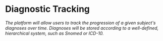 # Diagnostic Tracking

*The platform will allow users to track the progression of a given subject's diagnoses over time. Diagnoses will be stored according to a well-defined, hierarchical system, such as Snomed or ICD-10.*